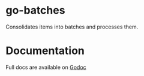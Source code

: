 # go-batches

Consolidates items into batches and processes them. 

# Documentation

Full docs are available on [Godoc](http://godoc.org/github.com/fourplusone/go-batches)

